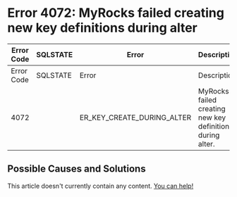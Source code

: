 
# Error 4072: MyRocks failed creating new key definitions during alter


| Error Code | SQLSTATE | Error | Description |
| --- | --- | --- | --- |
| Error Code | SQLSTATE | Error | Description |
| 4072 |  | ER_KEY_CREATE_DURING_ALTER | MyRocks failed creating new key definitions during alter. |




## Possible Causes and Solutions


This article doesn't currently contain any content. [You can help!](/kb/en/writing-and-editing-knowledge-base-articles/)

